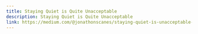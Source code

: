 ```yaml
---
title: Staying Quiet is Quite Unacceptable
description: Staying Quiet is Quite Unacceptable
link: https://medium.com/@jonathonscanes/staying-quiet-is-unacceptable-152ad4c68545
---
```


